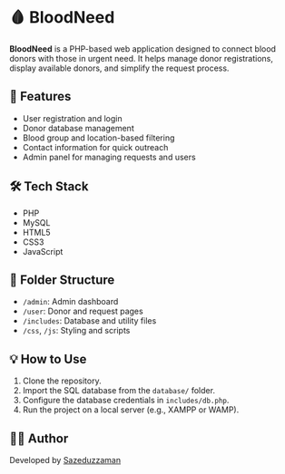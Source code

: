 # 🩸 BloodNeed

**BloodNeed** is a PHP-based web application designed to connect blood donors with those in urgent need. It helps manage donor registrations, display available donors, and simplify the request process.

## 🌟 Features
- User registration and login
- Donor database management
- Blood group and location-based filtering
- Contact information for quick outreach
- Admin panel for managing requests and users

## 🛠 Tech Stack
- PHP
- MySQL
- HTML5
- CSS3
- JavaScript

## 📂 Folder Structure
- `/admin`: Admin dashboard
- `/user`: Donor and request pages
- `/includes`: Database and utility files
- `/css`, `/js`: Styling and scripts

## 💡 How to Use
1. Clone the repository.
2. Import the SQL database from the `database/` folder.
3. Configure the database credentials in `includes/db.php`.
4. Run the project on a local server (e.g., XAMPP or WAMP).

## 🧑‍💻 Author
Developed by [Sazeduzzaman](https://github.com/sazeduzzaman)

